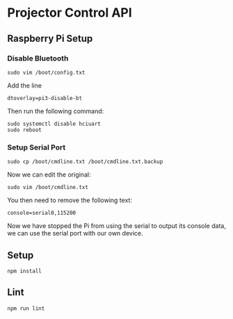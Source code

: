 # Projector Control API

## Raspberry Pi Setup
### Disable Bluetooth
```
sudo vim /boot/config.txt
```

Add the line
```
dtoverlay=pi3-disable-bt
```

Then run the following command:
```
sudo systemctl disable hciuart
sudo reboot
```

### Setup Serial Port
```
sudo cp /boot/cmdline.txt /boot/cmdline.txt.backup
```

Now we can edit the original:
```
sudo vim /boot/cmdline.txt
```

You then need to remove the following text:
```
console=serial0,115200
```

Now we have stopped the Pi from using the serial to output its console data, we can use the serial port with our own device.


## Setup

```
npm install
```

## Lint

```
npm run lint
```

